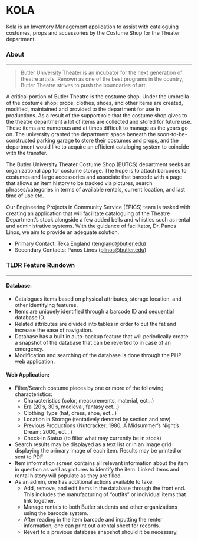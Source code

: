 # KOLA
Kola is an Inventory Management application to assist with cataloguing costumes, props and accessories by the Costume Shop for the Theater department.

### About 
___
>Butler University Theater is an incubator for the next generation of theatre artists. Renown as one of the best programs in the country, Butler Theatre strives to push the boundaries of art.

A critical portion of Butler Theatre is the costume shop. Under the umbrella of the costume shop; props, clothes, shoes, and other items are created, modified, maintained and provided to the department for use in productions. As a result of the support role that the costume shop gives to the theatre department a lot of items are collected and stored for future use. These items are numerous and at times difficult to manage as the years go on. The university granted the department space beneath the soon-to-be-constructed parking garage to store their costumes and props, and the department would like to acquire an efficient cataloging system to coincide with the transfer.

The Butler University Theater Costume Shop (BUTCS) department seeks an organizational app for costume storage. The hope is to attach barcodes to costumes and large accessories and associate that barcode with a page that allows an item history to be tracked via pictures, search phrases/categories in terms of available rentals, current location, and last time of use etc.

Our Engineering Projects in Community Service (EPICS) team is tasked with creating an application that will facilitate cataloguing of the Theatre Department’s stock alongside a few added bells and whistles such as rental and administrative systems. With the guidance of facilitator, Dr. Panos Linos, we aim to provide an adequate solution.

- Primary Contact: Teka England (tengland@butler.edu)
- Secondary Contacts: Panos Linos (plinos@butler.edu)

### TLDR Feature Rundown
______________________________________________________

#### Database:
- Catalogues items based on physical attributes, storage location, and other identifying features.
- Items are uniquely identified through a barcode ID and sequential database ID.
- Related attributes are divided into tables in order to cut the fat and increase the ease of navigation.
- Database has a built in auto-backup feature that will periodically create a snapshot of the database that can be reverted to in case of an emergency.
- Modification and searching of the database is done through the PHP web application.


#### Web Application:
- Filter/Search costume pieces by one or more of the following characteristics:
    - Characteristics (color, measurements, material, ect...)
    - Era (20’s, 30’s, medieval, fantasy ect...)
    - Clothing Type (hat, dress, shoe, ect…)
    - Location in Storage (tentatively denoted by section and row)
    - Previous Productions (Nutcracker: 1980, A Midsummer’s Night’s Dream: 2000, ect…)
    - Check-in Status (to filter what may currently be in stock)
- Search results may be displayed as a text list or in an image grid displaying the primary image of each item. Results may be printed or sent to PDF
- Item information screen contains all relevant information about the item in question as well as pictures to identify the item. Linked items and rental history will populate as they are filled.
- As an admin, one has additional actions available to take:
    - Add, remove, and edit items in the database through the front end. This includes the manufacturing of “outfits” or individual items that link together.  
    - Manage rentals to both Butler students and other organizations using the barcode system.
    - After reading in the item barcode and inputting the renter information, one can print out a rental sheet for records.
    - Revert to a previous database snapshot should it be necessary.
